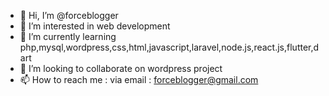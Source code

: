 - 👋 Hi, I’m @forceblogger
- 👀 I’m interested in web development
- 🌱 I’m currently learning php,mysql,wordpress,css,html,javascript,laravel,node.js,react.js,flutter,dart
- 💞️ I’m looking to collaborate on wordpress project
- 📫 How to reach me : via email : forceblogger@gmail.com

<!---
forceblogger/forceblogger is a ✨ special ✨ repository because its `README.md` (this file) appears on your GitHub profile.
You can click the Preview link to take a look at your changes.
--->
